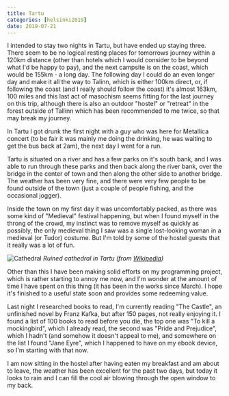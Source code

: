 ```yaml
--- 
title: Tartu
categories: [helsinki2019]
date: 2019-07-21
---
```


I intended to stay two nights in Tartu, but have ended up staying three. There
seem to be no logical resting places for tomorrows journey within a 120km
distance (other than hotels which I would consider to be beyond what I'd be
happy to pay), and the next campsite is on the coast, which would be 155km - a
long day. The following day I could do an even longer day and make it all the
way to Talinn, which is either 100km direct, or, if following the coast (and I
really should follow the coast) it's almost 163km, 100 miles and this last
act of masochism seems fitting for the last journey on this trip, although
there is also an outdoor "hostel" or "retreat" in the forest outside of
Tallinn which has been recommended to me twice, so that may break my journey.

In Tartu I got drunk the first night with a guy who was here for Metallica
concert (to be fair it was mainly me doing the drinking, he was waiting to get
the bus back at 2am), the next day I went for a run.

Tartu is situated on a river and has a few parks on it's south bank, and I was
able to run through these parks and then back along the river bank, over the
bridge in the center of town and then along the other side to another bridge.
The weather has been very fine, and there were very few people to be found
outside of the town (just a couple of people fishing, and the occasional
jogger).

Inside the town on my first day it was uncomfortably packed, as there was some
kind of "Medieval" festival happening, but when I found myself in the throng
of the crowd, my instinct was to remove myself as quickly as possibly, the
only medieval thing I saw was a single lost-looking woman in a medieval
(or Tudor) costume. But I'm told by some of the hostel guests that it really
was a lot of fun.

![Cathedral](/images/tallinn/2019-07-21/1.png)
*Ruined cathedral in Tartu (from
[Wikipedia](https://en.wikipedia.org/wiki/Tartu))*

Other than this I have been making solid efforts on my programming project,
which is rather starting to annoy me now, and I'm wonder at the amount of time
I have spent on this thing (it has been in the works since March). I hope it's
finished to a useful state soon and provides some redeeming value.

Last night I researched books to read, I'm currently reading "The Castle", an
unfinished novel by Franz Kafka, but after 150 pages, not really enjoying it.
I found a list of 100 books to read before you die, the top one was "To kill a
mockingbird", which I already read, the second was "Pride and Prejudice",
which I hadn't (and somehow it doesn't appeal to me), and somewhere on the
list I found "Jane Eyre", which I happened to have on my ebook device, so I'm
starting with that now.

I am now sitting in the hostel after having eaten my breakfast and am about to
leave, the weather has been excellent for the past two days, but today it
looks to rain and I can fill the cool air blowing through the open window to
my back.
